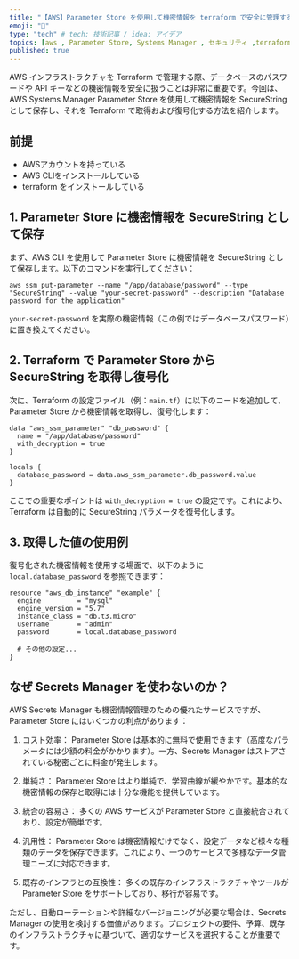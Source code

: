 ```yaml
---
title: "【AWS】Parameter Store を使用して機密情報を terraform で安全に管理する方法"
emoji: "🐫"
type: "tech" # tech: 技術記事 / idea: アイデア
topics: [aws , Parameter Store, Systems Manager , セキュリティ ,terraform]
published: true
---
```


AWS インフラストラクチャを Terraform で管理する際、データベースのパスワードや API キーなどの機密情報を安全に扱うことは非常に重要です。今回は、AWS Systems Manager Parameter Store を使用して機密情報を SecureString として保存し、それを Terraform で取得および復号化する方法を紹介します。

## 前提
- AWSアカウントを持っている
- AWS CLIをインストールしている
- terraform をインストールしている

## 1. Parameter Store に機密情報を SecureString として保存

まず、AWS CLI を使用して Parameter Store に機密情報を SecureString として保存します。以下のコマンドを実行してください：

```
aws ssm put-parameter --name "/app/database/password" --type "SecureString" --value "your-secret-password" --description "Database password for the application"
```

`your-secret-password` を実際の機密情報（この例ではデータベースパスワード）に置き換えてください。

## 2. Terraform で Parameter Store から SecureString を取得し復号化

次に、Terraform の設定ファイル（例：`main.tf`）に以下のコードを追加して、Parameter Store から機密情報を取得し、復号化します：

```
data "aws_ssm_parameter" "db_password" {
  name = "/app/database/password"
  with_decryption = true
}

locals {
  database_password = data.aws_ssm_parameter.db_password.value
}
```

ここでの重要なポイントは `with_decryption = true` の設定です。これにより、Terraform は自動的に SecureString パラメータを復号化します。

## 3. 取得した値の使用例

復号化された機密情報を使用する場面で、以下のように `local.database_password` を参照できます：

```
resource "aws_db_instance" "example" {
  engine         = "mysql"
  engine_version = "5.7"
  instance_class = "db.t3.micro"
  username       = "admin"
  password       = local.database_password

  # その他の設定...
}
```

## なぜ Secrets Manager を使わないのか？

AWS Secrets Manager も機密情報管理のための優れたサービスですが、Parameter Store にはいくつかの利点があります：

1. コスト効率：
   Parameter Store は基本的に無料で使用できます（高度なパラメータには少額の料金がかかります）。一方、Secrets Manager はストアされている秘密ごとに料金が発生します。

2. 単純さ：
   Parameter Store はより単純で、学習曲線が緩やかです。基本的な機密情報の保存と取得には十分な機能を提供しています。

3. 統合の容易さ：
   多くの AWS サービスが Parameter Store と直接統合されており、設定が簡単です。

4. 汎用性：
   Parameter Store は機密情報だけでなく、設定データなど様々な種類のデータを保存できます。これにより、一つのサービスで多様なデータ管理ニーズに対応できます。

5. 既存のインフラとの互換性：
   多くの既存のインフラストラクチャやツールが Parameter Store をサポートしており、移行が容易です。

ただし、自動ローテーションや詳細なバージョニングが必要な場合は、Secrets Manager の使用を検討する価値があります。プロジェクトの要件、予算、既存のインフラストラクチャに基づいて、適切なサービスを選択することが重要です。
